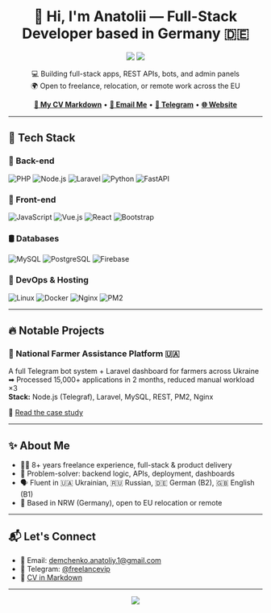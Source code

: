 <h1 align="center">👋 Hi, I'm Anatolii — Full-Stack Developer based in Germany 🇩🇪</h1>

<p align="center">
  <img src="https://img.shields.io/badge/Freelancer-8%2B_Years-success?style=flat-square&logo=freelancer" />
  <img src="https://img.shields.io/badge/Available-Remote_&_On_Site-blue?style=flat-square&logo=telegram" />
</p>

<p align="center">
  💻 Building full-stack apps, REST APIs, bots, and admin panels<br />
  🌍 Open to freelance, relocation, or remote work across the EU
</p>

<p align="center">
  <a href="https://github.com/anatolii-demchenko/anatolii-demchenko/blob/main/cv/README.md"><strong>📄 My CV Markdown</strong></a> •
  <a href="mailto:demchenko.anatoliy.1@gmail.com"><strong>📧 Email Me</strong></a> •
  <a href="https://t.me/freelancevip"><strong>💬 Telegram</strong></a> •
  <a href="https://anatolii-demchenko.github.io/"><strong>🌐 Website</strong></a>
</p>

---

## 🚀 Tech Stack

### 🧠 Back-end
![PHP](https://img.shields.io/badge/php-%23777BB4.svg?style=for-the-badge&logo=php&logoColor=white)
![Node.js](https://img.shields.io/badge/node.js-339933?style=for-the-badge&logo=nodedotjs&logoColor=white)
![Laravel](https://img.shields.io/badge/Laravel-FF2D20?style=for-the-badge&logo=laravel&logoColor=white)
![Python](https://img.shields.io/badge/python-3776AB?style=for-the-badge&logo=python&logoColor=white)
![FastAPI](https://img.shields.io/badge/FastAPI-005571?style=for-the-badge&logo=fastapi)

### 🎨 Front-end
![JavaScript](https://img.shields.io/badge/javascript-F7DF1E?style=for-the-badge&logo=javascript&logoColor=black)
![Vue.js](https://img.shields.io/badge/vuejs-4FC08D?style=for-the-badge&logo=vue.js&logoColor=white)
![React](https://img.shields.io/badge/react-20232A?style=for-the-badge&logo=react&logoColor=61DAFB)
![Bootstrap](https://img.shields.io/badge/bootstrap-563D7C?style=for-the-badge&logo=bootstrap&logoColor=white)

### 🛢️ Databases
![MySQL](https://img.shields.io/badge/MySQL-00000F?style=for-the-badge&logo=mysql&logoColor=white)
![PostgreSQL](https://img.shields.io/badge/PostgreSQL-316192?style=for-the-badge&logo=postgresql&logoColor=white)
![Firebase](https://img.shields.io/badge/Firebase-FFCA28?style=for-the-badge&logo=firebase&logoColor=black)

### 🐧 DevOps & Hosting
![Linux](https://img.shields.io/badge/linux-FCC624?style=for-the-badge&logo=linux&logoColor=black)
![Docker](https://img.shields.io/badge/docker-2496ED?style=for-the-badge&logo=docker&logoColor=white)
![Nginx](https://img.shields.io/badge/nginx-009639?style=for-the-badge&logo=nginx&logoColor=white)
![PM2](https://img.shields.io/badge/PM2-2B037A?style=for-the-badge&logo=npm)

---

## 🔥 Notable Projects

### 🧾 National Farmer Assistance Platform 🇺🇦
A full Telegram bot system + Laravel dashboard for farmers across Ukraine  
➡ Processed 15,000+ applications in 2 months, reduced manual workload ×3  
**Stack:** Node.js (Telegraf), Laravel, MySQL, REST, PM2, Nginx

📂 [Read the case study](https://github.com/anatolii-demchenko/anatolii-demchenko/blob/main/case-studies/README.md)

---

## ✨ About Me

- 👨‍💻 8+ years freelance experience, full-stack & product delivery
- 🧩 Problem-solver: backend logic, APIs, deployment, dashboards
- 🗣️ Fluent in 🇺🇦 Ukrainian, 🇷🇺 Russian, 🇩🇪 German (B2), 🇬🇧 English (B1)
- 🏡 Based in NRW (Germany), open to EU relocation or remote

---

## 📬 Let's Connect

- 📧 Email: [demchenko.anatoliy.1@gmail.com](mailto:demchenko.anatoliy.1@gmail.com)
- 💬 Telegram: [@freelancevip](https://t.me/freelancevip)
- 🧾 [CV in Markdown](https://github.com/anatolii-demchenko/anatolii-demchenko/blob/main/cv/README.md)

---

<p align="center">
  <img src="https://komarev.com/ghpvc/?username=freelancevip&label=Profile%20Views&color=0e75b6&style=flat" />
</p>

